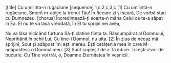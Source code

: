 [title] Cu umilinta-n rugaciune
[sequence] 1,c,2,c,3,c
[1]
Cu umilință-n rugăciune,
Smerit m-aplec la tronul Tău!
În fiecare zi și seară,
De vorbă stau cu Dumnezeu.
[chorus]
Încredințează-ți soarta-n mâna
Celui ce te-a săpat în Ea.
El nu te va lăsa vreodată,
În El tu sprijin vei avea,

Nu va lăsa nicicând furtuna
Să-ți clatine ființa ta.
Răscumpărat al Domnului,
Neprihănit în ochii Lui,
Cu tine-i Domnul, nu uita.
[2]
În ziua de necaz mă sprijini,
Scut și adăpost îmi ești mereu.
Ești cetățenia mea în care
M-adăpostesc o Domnul meu.
[3]
Sunt copleșit de a Ta iubire.
Tu ești izvor de bucurie.
Cu Tine voi trăi, o, Doamne
Eternitatea în veșnicii.

